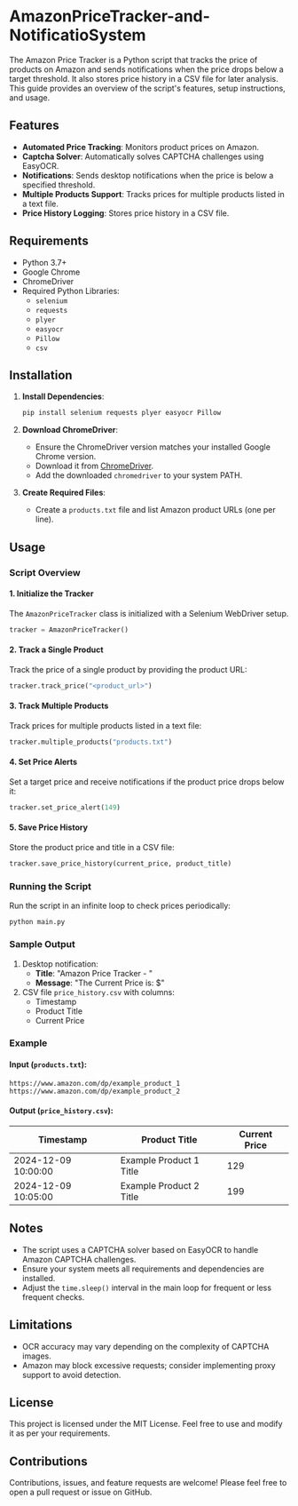 # AmazonPriceTracker-and-NotificatioSystem

The Amazon Price Tracker is a Python script that tracks the price of products on Amazon and sends notifications when the price drops below a target threshold. It also stores price history in a CSV file for later analysis. This guide provides an overview of the script's features, setup instructions, and usage.

## Features

- **Automated Price Tracking**: Monitors product prices on Amazon.
- **Captcha Solver**: Automatically solves CAPTCHA challenges using EasyOCR.
- **Notifications**: Sends desktop notifications when the price is below a specified threshold.
- **Multiple Products Support**: Tracks prices for multiple products listed in a text file.
- **Price History Logging**: Stores price history in a CSV file.

## Requirements

- Python 3.7+
- Google Chrome
- ChromeDriver
- Required Python Libraries:
  - `selenium`
  - `requests`
  - `plyer`
  - `easyocr`
  - `Pillow`
  - `csv`

## Installation

1. **Install Dependencies**:

   ```bash
   pip install selenium requests plyer easyocr Pillow
   ```

2. **Download ChromeDriver**:

   - Ensure the ChromeDriver version matches your installed Google Chrome version.
   - Download it from [ChromeDriver](https://sites.google.com/chromium.org/driver/).
   - Add the downloaded `chromedriver` to your system PATH.

3. **Create Required Files**:

   - Create a `products.txt` file and list Amazon product URLs (one per line).

## Usage

### Script Overview

#### 1. **Initialize the Tracker**

The `AmazonPriceTracker` class is initialized with a Selenium WebDriver setup.

```python
tracker = AmazonPriceTracker()
```

#### 2. **Track a Single Product**

Track the price of a single product by providing the product URL:

```python
tracker.track_price("<product_url>")
```

#### 3. **Track Multiple Products**

Track prices for multiple products listed in a text file:

```python
tracker.multiple_products("products.txt")
```

#### 4. **Set Price Alerts**

Set a target price and receive notifications if the product price drops below it:

```python
tracker.set_price_alert(149)
```

#### 5. **Save Price History**

Store the product price and title in a CSV file:

```python
tracker.save_price_history(current_price, product_title)
```

### Running the Script

Run the script in an infinite loop to check prices periodically:

```
python main.py
```

### Sample Output

1. Desktop notification:
   - **Title**: "Amazon Price Tracker - "
   - **Message**: "The Current Price is: \$"
2. CSV file `price_history.csv` with columns:
   - Timestamp
   - Product Title
   - Current Price

### Example

#### Input (`products.txt`):

```
https://www.amazon.com/dp/example_product_1
https://www.amazon.com/dp/example_product_2
```

#### Output (`price_history.csv`):

| Timestamp           | Product Title           | Current Price |
| ------------------- | ----------------------- | ------------- |
| 2024-12-09 10:00:00 | Example Product 1 Title | 129           |
| 2024-12-09 10:05:00 | Example Product 2 Title | 199           |

## Notes

- The script uses a CAPTCHA solver based on EasyOCR to handle Amazon CAPTCHA challenges.
- Ensure your system meets all requirements and dependencies are installed.
- Adjust the `time.sleep()` interval in the main loop for frequent or less frequent checks.

## Limitations

- OCR accuracy may vary depending on the complexity of CAPTCHA images.
- Amazon may block excessive requests; consider implementing proxy support to avoid detection.

## License

This project is licensed under the MIT License. Feel free to use and modify it as per your requirements.

## Contributions

Contributions, issues, and feature requests are welcome! Please feel free to open a pull request or issue on GitHub.

